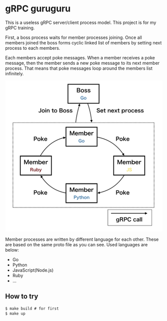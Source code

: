 # gRPC guruguru
This is a useless gRPC server/client process model. This project is for my gRPC training.

First, a boss process waits for member processes joining. Once all members joined the boss forms cyclic linked list of members by setting next process to each members.

Each members accept poke messages. When a member receives a poke message, then the member sends a new poke message to its next member process. That means that poke messages loop around the members list infinitely.

![](./guruguru.png)

Member processes are written by different language for each other. These are based on the same proto file as you can see. Used languages are below:

- Go
- Python
- JavaScript(Node.js)
- Ruby
- ...

## How to try

```console
$ make build # for first
$ make up
```

